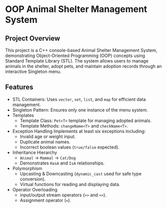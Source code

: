 # OOP Animal Shelter Management System

## Project Overview
This project is a C++ console-based Animal Shelter Management System, demonstrating Object-Oriented Programming (OOP) concepts using Standard Template Library (STL). The system allows users to manage animals in the shelter, adopt pets, and maintain adoption records through an interactive Singleton menu.

## Features
- STL Containers: Uses `vector`, `set`, `list`, and `map` for efficient data management.
- Singleton Pattern: Ensures only one instance of the menu system.
- Templates
  - Template Class: `Pet<T>` template for managing adopted animals.
  - Template Methods: `changeName<T>` and `checkName<T>`.
- Exception Handling Implements at least six exceptions including:
  - Invalid age or weight input.
  - Duplicate animal names.
  - Incorrect boolean values (`true/false` expected).
- Inheritance Hierarchy
  - `Animal` → `Mammal` → `Cat/Dog`
  - Demonstrates `HasA` and `IsA` relationships.
- Polymorphism
  - Upcasting & Downcasting (`dynamic_cast` used for safe type conversion).
  - Virtual functions for reading and displaying data.
- Operator Overloading
  - input/output stream operators (`>>` and `<<`).
  - Assignment operator (`=`).

